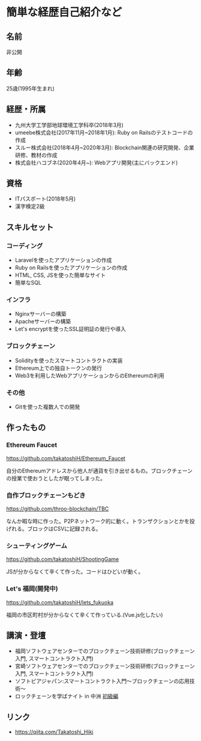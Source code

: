 # 簡単な経歴自己紹介など
## 名前
非公開
## 年齢
25歳(1995年生まれ)

## 経歴・所属
* 九州大学工学部地球環境工学科卒(2018年3月)
* umeebe株式会社(2017年11月~2018年1月): Ruby on Railsのテストコードの作成
* スルー株式会社(2018年4月~2020年3月): Blockchain関連の研究開発、企業研修、教材の作成
* 株式会社ハコブネ(2020年4月~): Webアプリ開発(主にバックエンド)

## 資格
* ITパスポート(2018年5月)
* 漢字検定2級

## スキルセット
### コーディング
* Laravelを使ったアプリケーションの作成
* Ruby on Railsを使ったアプリケーションの作成
* HTML, CSS, JSを使った簡単なサイト
* 簡単なSQL

### インフラ
* Nginxサーバーの構築
* Apacheサーバーの構築
* Let's encryptを使ったSSL証明証の発行や導入

### ブロックチェーン
* Solidityを使ったスマートコントラクトの実装
* Ethereum上での独自トークンの発行
* Web3を利用したWebアプリケーションからのEthereumの利用

### その他
* Gitを使った複数人での開発

## 作ったもの
### Ethereum Faucet
https://github.com/takatoshiH/Ethereum_Faucet

自分のEthereumアドレスから他人が通貨を引き出せるもの。ブロックチェーンの授業で使おうとしたが眠ってしまった。

### 自作ブロックチェーンもどき
https://github.com/throo-blockchain/TBC

なんか暇な時に作った。P2Pネットワーク的に動く。トランザクションとかを投げれる。ブロックはCSVに記録される。

### シューティングゲーム
https://github.com/takatoshiH/ShootingGame

JSが分からなくて辛くて作った。コードはひどいが動く。

### Let's 福岡(開発中)
https://github.com/takatoshiH/lets_fukuoka

福岡の市区町村が分からなくて辛くて作っている.(Vue.js化したい)

## 講演・登壇
* 福岡ソフトウェアセンターでのブロックチェーン技術研修(ブロックチェーン入門, スマートコントラクト入門)
* 宮崎ソフトウェアセンターでのブロックチェーン技術研修(ブロックチェーン入門, スマートコントラクト入門)
* ソフトピアジャパン:スマートコントラクト入門～ブロックチェーンの応用技術～
* ロックチェーンを学ばナイト in 中洲 [初級編](https://gbec.connpass.com/event/136500/)

## リンク
* https://qiita.com/Takatoshi_Hiki

